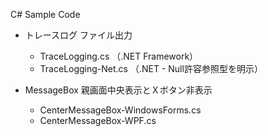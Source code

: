 C# Sample Code

- トレースログ ファイル出力
  - TraceLogging.cs （.NET Framework）
  - TraceLogging-Net.cs （.NET - Null許容参照型を明示）

- MessageBox 親画面中央表示とＸボタン非表示
  - CenterMessageBox-WindowsForms.cs
  - CenterMessageBox-WPF.cs